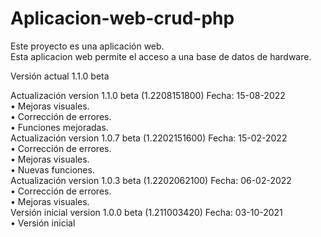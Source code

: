 # Aplicacion-web-crud-php
Este proyecto es una aplicación web.<br>
Esta aplicacion web permite el acceso a una base de datos de hardware.<br>

Versión actual 1.1.0 beta<br>

Actualización	version 1.1.0 beta (1.2208151800)	Fecha: 15-08-2022<br>
• Mejoras visuales.<br>
• Corrección de errores.<br>
• Funciones mejoradas.<br>
Actualización version 1.0.7 beta (1.2202151600)	Fecha: 15-02-2022<br>
• Corrección de errores.<br>
• Mejoras visuales.<br>
• Nuevas funciones.<br>
Actualización version 1.0.3 beta (1.2202062100)	Fecha: 06-02-2022<br>
• Corrección de errores.<br>
• Mejoras visuales.<br>
Versión inicial version 1.0.0 beta (1.211003420)	Fecha: 03-10-2021<br>
• Versión inicial
